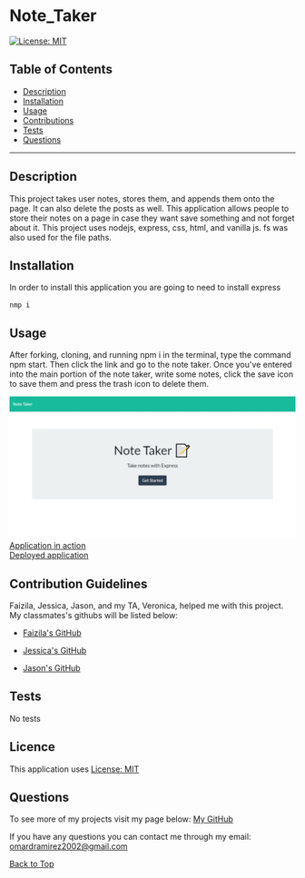 # Note_Taker
[![License: MIT](https://img.shields.io/badge/License-MIT-yellow.svg)](https://opensource.org/licenses/MIT)

## Table of Contents
 
* [Description](#Description "Goto Description")
* [Installation](#Installation "Goto Installation")
* [Usage](#Usage "Goto Usage")
* [Contributions](#Contributions "Goto Contributions")
* [Tests](#Tests "Goto Tests")
* [Questions](#Questions "Goto Questions")
- - - -


## Description

This project takes user notes, stores them, and appends them onto the page. It can also delete the posts as well. This application allows people to store their notes on a page in case they want save something and not forget about it. This project uses nodejs, express, css, html, and vanilla js. fs was also used for the file paths.

## Installation

In order to install this application you are going to need to install express 

```
nmp i
```


## Usage

After forking, cloning, and running npm i in the terminal, type the command npm start. Then click the link and go to the note taker. Once you've entered into the main portion of the note taker, write some notes, click the save icon to save them and press the trash icon to delete them.

![picture of website](./public/assets/pictures/note_taker.jpeg)
<br>
[Application in action](https://watch.screencastify.com/v/LBPMlVQIvM8tOTbpcJV6)
<br>
[Deployed application](https://stormy-basin-51525.herokuapp.com/)

## Contribution Guidelines

Faizila, Jessica, Jason, and my TA, Veronica, helped me with this project. My classmates's githubs will be listed below:

* [Faizila's GitHub](https://github.com/Faizila)

* [Jessica's GitHub](https://github.com/jessicamcg)

* [Jason's GitHub](https://github.com/jasonluxie)


## Tests

No tests


## Licence

This application uses [License: MIT](https://opensource.org/licenses/MIT)


## Questions

To see more of my projects visit my page below:
[My GitHub](https://github.com/BossyLemon0)

If you have any questions you can contact me through my email:
omardramirez2002@gmail.com

[Back to Top](#Note_Taker "Goto top")
